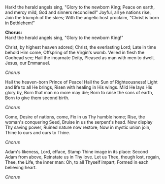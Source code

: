 Hark! the herald angels sing,
"Glory to the newborn King;
Peace on earth, and mercy mild,
God and sinners reconciled!"
Joyful, all ye nations rise,
Join the triumph of the skies;
With the angelic host proclaim,
"Christ is born in Bethlehem!"

**Chorus:**  
Hark! the herald angels sing,
"Glory to the newborn King!"

Christ, by highest heaven adored;
Christ, the everlasting Lord;
Late in time behold Him come,
Offspring of the Virgin's womb.
Veiled in flesh the Godhead see;
Hail the incarnate Deity,
Pleased as man with men to dwell,
Jesus, our Emmanuel.

*Chorus*

Hail the heaven-born Prince of Peace!
Hail the Sun of Righteousness!
Light and life to all He brings,
Risen with healing in His wings.
Mild He lays His glory by,
Born that man no more may die;
Born to raise the sons of earth,
Born to give them second birth.

*Chorus*

Come, Desire of nations, come,
Fix in us Thy humble home;
Rise, the woman's conquering Seed,
Bruise in us the serpent's head.
Now display Thy saving power,
Ruined nature now restore;
Now in mystic union join,
Thine to ours and ours to Thine.

*Chorus*

Adam's likeness, Lord, efface,
Stamp Thine image in its place:
Second Adam from above,
Reinstate us in Thy love.
Let us Thee, though lost, regain,
Thee, the Life, the inner man:
Oh, to all Thyself impart,
Formed in each believing heart.

*Chorus*

